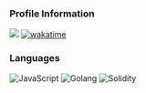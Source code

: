 ### Profile Information

![](https://komarev.com/ghpvc/?username=AtomicLemon)
[![wakatime](https://wakatime.com/badge/user/958840c2-e506-4043-83d8-e7aa8c3f8dbe.svg)](https://wakatime.com/@958840c2-e506-4043-83d8-e7aa8c3f8dbe)

### Languages

![JavaScript](https://img.shields.io/badge/-JavaScript-000?&logo=JavaScript)
![Golang](https://img.shields.io/badge/-Go-000?&logo=Go)
![Solidity](https://img.shields.io/badge/-Solidity-000?&logo=Solidity)

<!--<img src="https://img.shields.io/badge/JavaScript-F7DF1E?style=for-the-badge&logo=javascript&logoColor=black"> /
<img src="https://img.shields.io/badge/Node.js-43853D?style=for-the-badge&logo=node.js&logoColor=white"> /
<img src="https://img.shields.io/badge/React-20232A?style=for-the-badge&logo=react&logoColor=61DAFB"> /
<img src="https://img.shields.io/badge/MySQL-00000F?style=for-the-badge&logo=mysql&logoColor=white"> /
<img src="https://img.shields.io/badge/Tailwind_CSS-38B2AC?style=for-the-badge&logo=tailwind-css&logoColor=white">-->
<!--
**AtomicLemon/AtomicLemon** is a ✨ _special_ ✨ repository because its `README.md` (this file) appears on your GitHub profile.

Here are some ideas to get you started:

- 🔭 I’m currently working on ...
- 🌱 I’m currently learning ...
- 👯 I’m looking to collaborate on ...
- 🤔 I’m looking for help with ...
- 💬 Ask me about ...
- 📫 How to reach me: ...
- 😄 Pronouns: ...
- ⚡ Fun fact: ...
-->
